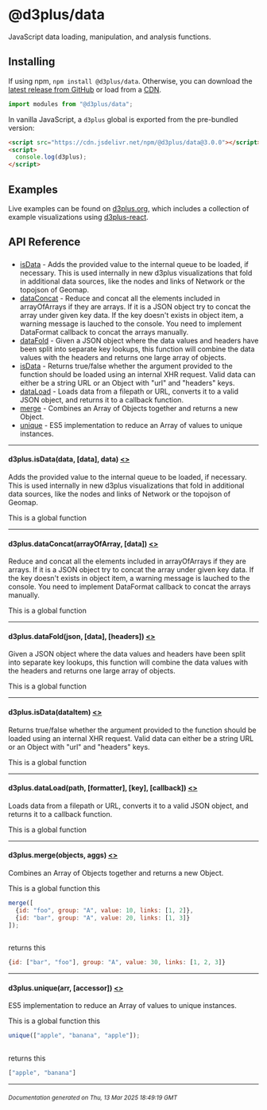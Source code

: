 # @d3plus/data
  
JavaScript data loading, manipulation, and analysis functions.

## Installing

If using npm, `npm install @d3plus/data`. Otherwise, you can download the [latest release from GitHub](https://github.com/d3plus/d3plus/releases/latest) or load from a [CDN](https://cdn.jsdelivr.net/npm/@d3plus/data@3.0.0/+esm).

```js
import modules from "@d3plus/data";
```

In vanilla JavaScript, a `d3plus` global is exported from the pre-bundled version:

```html
<script src="https://cdn.jsdelivr.net/npm/@d3plus/data@3.0.0"></script>
<script>
  console.log(d3plus);
</script>
```

## Examples

Live examples can be found on [d3plus.org](https://d3plus.org/), which includes a collection of example visualizations using [d3plus-react](https://github.com/d3plus/d3plus-react/).

## API Reference

##### 
* [isData](#isData) - Adds the provided value to the internal queue to be loaded, if necessary. This is used internally in new d3plus visualizations that fold in additional data sources, like the nodes and links of Network or the topojson of Geomap.
* [dataConcat](#dataConcat) - Reduce and concat all the elements included in arrayOfArrays if they are arrays. If it is a JSON object try to concat the array under given key data. If the key doesn't exists in object item, a warning message is lauched to the console. You need to implement DataFormat callback to concat the arrays manually.
* [dataFold](#dataFold) - Given a JSON object where the data values and headers have been split into separate key lookups, this function will combine the data values with the headers and returns one large array of objects.
* [isData](#isData) - Returns true/false whether the argument provided to the function should be loaded using an internal XHR request. Valid data can either be a string URL or an Object with "url" and "headers" keys.
* [dataLoad](#dataLoad) - Loads data from a filepath or URL, converts it to a valid JSON object, and returns it to a callback function.
* [merge](#merge) - Combines an Array of Objects together and returns a new Object.
* [unique](#unique) - ES5 implementation to reduce an Array of values to unique instances.

---

<a name="isData"></a>
#### d3plus.**isData**(data, [data], data) [<>](https://github.com/d3plus/d3plus/blob/main/packages/data/src/addToQueue.js#L4)

Adds the provided value to the internal queue to be loaded, if necessary. This is used internally in new d3plus visualizations that fold in additional data sources, like the nodes and links of Network or the topojson of Geomap.


This is a global function

---

<a name="dataConcat"></a>
#### d3plus.**dataConcat**(arrayOfArray, [data]) [<>](https://github.com/d3plus/d3plus/blob/main/packages/data/src/concat.js#L1)

Reduce and concat all the elements included in arrayOfArrays if they are arrays. If it is a JSON object try to concat the array under given key data. If the key doesn't exists in object item, a warning message is lauched to the console. You need to implement DataFormat callback to concat the arrays manually.


This is a global function

---

<a name="dataFold"></a>
#### d3plus.**dataFold**(json, [data], [headers]) [<>](https://github.com/d3plus/d3plus/blob/main/packages/data/src/fold.js#L1)

Given a JSON object where the data values and headers have been split into separate key lookups, this function will combine the data values with the headers and returns one large array of objects.


This is a global function

---

<a name="isData"></a>
#### d3plus.**isData**(dataItem) [<>](https://github.com/d3plus/d3plus/blob/main/packages/data/src/isData.js#L1)

Returns true/false whether the argument provided to the function should be loaded using an internal XHR request. Valid data can either be a string URL or an Object with "url" and "headers" keys.


This is a global function

---

<a name="dataLoad"></a>
#### d3plus.**dataLoad**(path, [formatter], [key], [callback]) [<>](https://github.com/d3plus/d3plus/blob/main/packages/data/src/load.js#L8)

Loads data from a filepath or URL, converts it to a valid JSON object, and returns it to a callback function.


This is a global function

---

<a name="merge"></a>
#### d3plus.**merge**(objects, aggs) [<>](https://github.com/d3plus/d3plus/blob/main/packages/data/src/merge.js#L4)

Combines an Array of Objects together and returns a new Object.


This is a global function
this

```js
merge([
  {id: "foo", group: "A", value: 10, links: [1, 2]},
  {id: "bar", group: "A", value: 20, links: [1, 3]}
]);
    
```
returns this

```js
{id: ["bar", "foo"], group: "A", value: 30, links: [1, 2, 3]}
```

---

<a name="unique"></a>
#### d3plus.**unique**(arr, [accessor]) [<>](https://github.com/d3plus/d3plus/blob/main/packages/data/src/unique.js#L1)

ES5 implementation to reduce an Array of values to unique instances.


This is a global function
this

```js
unique(["apple", "banana", "apple"]);
    
```
returns this

```js
["apple", "banana"]
```

---


###### <sub>Documentation generated on Thu, 13 Mar 2025 18:49:19 GMT</sub>
